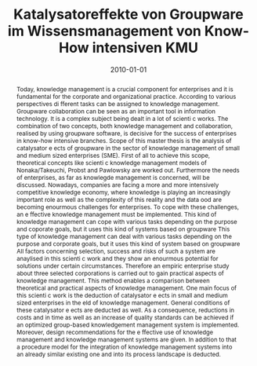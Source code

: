 ---
abstract: Today, knowledge management is a crucial component for enterprises and it
  is fundamental for the corporate and organizational practice. According to various
  perspectives di fferent tasks can be assigned to knowledge management. Groupware
  collaboration can be seen as an important tool in information technology. It is
  a complex subject being dealt in a lot of scienti c works. The combination of two
  concepts, both knowledge management and collaboration, realised by using groupware
  software, is decisive for the success of enterprises in know-how intensive branches.
  Scope of this master thesis is the analysis of catalysator e ects of groupware in
  the sector of knowledge management of small and medium sized enterprises (SME).
  First of all to achieve this scope, theoretical concepts like scienti c knowledge
  management models of Nonaka/Takeuchi, Probst and Pawlowsky are worked out. Furthermore
  the needs of enterprises, as far as knowlegde management is concerned, will be discussed.
  Nowadays, companies are facing a more and more intensively competitive knowledge
  economy, where knowledge is playing an increasingly important role as well as the
  complexity of this reality and the data ood are becoming enourmous challenges for
  enterprises. To cope with these challenges, an e ffective knowledge management must
  be implemented. This kind of knowledge management can cope with various tasks depending
  on the purpose and coporate goals, but it uses this kind of systems based on groupware
  This type of knowledge management can deal with various tasks depending on the purpose
  and corporate goals, but it uses this kind of system based on groupware All factors
  concerning selection, success and risks of such a system are anaylised in this scienti
  c work and they show an enourmous potential for solutions under certain circumstances.
  Therefore an empiric enterprise study about three selected corporations is carried
  out to gain practical aspects of knowledge management. This method enables a comparison
  between theoretical and practical aspects of knowledge management. One main focus
  of this scienti c work is the deduction of catalysator e ects in small and medium
  sized enterprises in the eld of knowledge management. General conditions of these
  catalysator e ects are deducted as well. As a consequence, reductions in costs and
  in time as well as an increase of quality standards can be achieved if an optimized
  group-based knowledgement management system is implemented. Moreover, design recommendations
  for the e ffective use of knowledge management and knowledge management systems
  are given. In addition to that a procedure model for the integration of knowledge
  management systems into an already similar existing one and into its process landscape
  is deducted.
authors:
- Gerd Niederkofler
date: '2010-01-01'
featured: false
links:
- name: Publik
  url: https://publik.tuwien.ac.at/showentry.php?ID=194545&lang=1
publication_types:
- '7'
publishDate: '2010-01-01'
title: Katalysatoreffekte von Groupware im Wissensmanagement von Know-How intensiven
  KMU
url_pdf: ''
---
